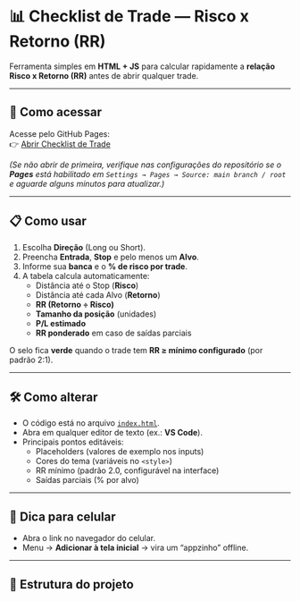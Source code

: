 # 📊 Checklist de Trade — Risco x Retorno (RR)

Ferramenta simples em **HTML + JS** para calcular rapidamente a **relação Risco x Retorno (RR)** antes de abrir qualquer trade.

---

## 🚀 Como acessar

Acesse pelo GitHub Pages:  
👉 [Abrir Checklist de Trade](https://alexandrerela2.github.io/regrarrtrade/)

*(Se não abrir de primeira, verifique nas configurações do repositório se o **Pages** está habilitado em `Settings → Pages → Source: main branch / root` e aguarde alguns minutos para atualizar.)*

---

## 📋 Como usar
1. Escolha **Direção** (Long ou Short).  
2. Preencha **Entrada**, **Stop** e pelo menos um **Alvo**.  
3. Informe sua **banca** e o **% de risco por trade**.  
4. A tabela calcula automaticamente:
   - Distância até o Stop (**Risco**)  
   - Distância até cada Alvo (**Retorno**)  
   - **RR (Retorno ÷ Risco)**  
   - **Tamanho da posição** (unidades)  
   - **P/L estimado**  
   - **RR ponderado** em caso de saídas parciais  

O selo fica **verde** quando o trade tem **RR ≥ mínimo configurado** (por padrão 2:1).

---

## 🛠️ Como alterar
- O código está no arquivo [`index.html`](./index.html).  
- Abra em qualquer editor de texto (ex.: **VS Code**).  
- Principais pontos editáveis:
  - Placeholders (valores de exemplo nos inputs)  
  - Cores do tema (variáveis no `<style>`)  
  - RR mínimo (padrão 2.0, configurável na interface)  
  - Saídas parciais (% por alvo)  

---

## 📱 Dica para celular
- Abra o link no navegador do celular.  
- Menu → **Adicionar à tela inicial** → vira um “appzinho” offline.  

---

## 📂 Estrutura do projeto

